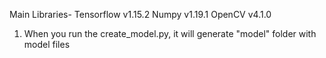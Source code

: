 Main Libraries-
	Tensorflow v1.15.2
	Numpy v1.19.1
	OpenCV v4.1.0

1. When you run the create_model.py, it will generate "model" folder with model files